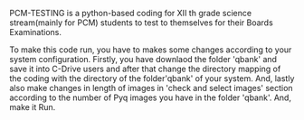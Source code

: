 PCM-TESTING is a python-based coding for XII th grade science stream(mainly for PCM) students to test to themselves for their Boards Examinations.

To make this code run, you have to makes some changes according to your system configuration. Firstly, you have downlaod the folder 'qbank' and save it into C-Drive users and after that change the directory mapping of the coding with the directory of the folder'qbank' of your system. And, lastly also make changes in length of images in 'check and select images' section according to the number of Pyq images you have in the folder 'qbank'. And, make it Run.
